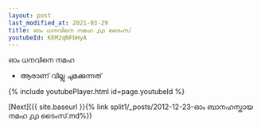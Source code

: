 ```yaml
---
layout: post
last_modified_at: 2021-03-29
title: ഓം ധനവിനെ നമഹ ൧൧ ടൈംസ്
youtubeId: KEM2qNFbHyA
---
```

 
 
 ഓം ധനവിനെ നമഹ 
 
 -  ആരാണ് വില്ലു ചുമക്കുന്നത് 
 
  
 
  
 
 
 
 
 
 


{% include youtubePlayer.html id=page.youtubeId %}
 
[Next]({{ site.baseurl }}{% link  split1/_posts/2012-12-23-ഓം ബാനഹസ്തായ നമഹ ൧൧ ടൈംസ്.md%})
 
